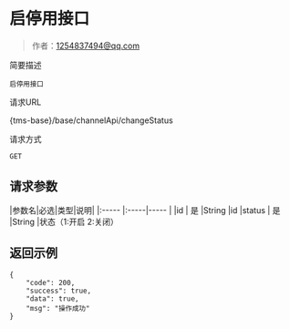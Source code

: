 # 启停用接口

> 作者：1254837494@qq.com

简要描述

    启停用接口

请求URL

   {tms-base}/base/channelApi/changeStatus

请求方式

    GET

## 请求参数

|参数名|必选|类型|说明|
|:-----  |:-----|-----                  |
|id | 是 |String   |id
|status | 是 |String   |状态（1:开启 2:关闭）


## 返回示例 

``` 
{
    "code": 200,
    "success": true,
    "data": true,
    "msg": "操作成功"
}
```
